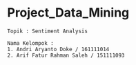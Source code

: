# Project_Data_Mining

    Topik : Sentiment Analysis

    Nama Kelompok :
    1. Andri Aryanto Doke / 161111014
    2. Arif Fatur Rahman Saleh / 151111093